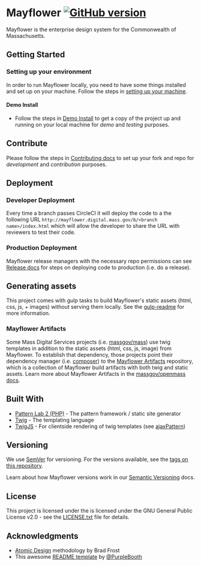 # Mayflower [![GitHub version](https://badge.fury.io/gh/massgov%2Fmayflower.svg)](https://badge.fury.io/gh/massgov%2Fmayflower)
Mayflower is the enterprise design system for the Commonwealth of Massachusetts.

## Getting Started

### Setting up your environment

In order to run Mayflower locally, you need to have some things installed and set up on your machine.  Follow the steps in [setting up your machine](docs/machine-setup.md).

#### Demo Install
- Follow the steps in [Demo Install](docs/demo-install.md) to get a copy of the project up and running on your local machine for *demo* and *testing* purposes. 

## Contribute

Please follow the steps in [Contributing docs](.github/CONTRIBUTING.md) to set up your fork and repo for *development* and *contribution* purposes.

## Deployment

### Developer Deployment

Every time a branch passes CircleCI it will deploy the code to a the following URL `http://mayflower.digital.mass.gov/b/<branch name>/index.html` which will allow the developer to share the URL with reviewers to test their code.

### Production Deployment

Mayflower release managers with the necessary repo permissions can see [Release docs](docs/release.md) for steps on deploying code to production (i.e. do a release).

## Generating assets

This project comes with gulp tasks to build Mayflower's static assets (html, css, js, + images) without serving them locally.  See the [gulp-readme](styleguide/tools/gulp/gulp-readme.md) for more information.

### Mayflower Artifacts
Some Mass Digital Services projects (i.e. [massgov/mass](https://github.com/massgov/mass)) use twig templates in addition to the static assets (html, css, js, image) from Mayflower.  To establish that dependency, those projects point their dependency manager (i.e. [composer](https://getcomposer.org/doc/00-intro.md)) to the [Mayflower Artifacts](https://github.com/massgov/mayflower-artifacts) repository, which is a collection of Mayflower build artifacts with both twig and static assets.  Learn more about Mayflower Artifacts in the [massgov/openmass docs](https://github.com/massgov/openmass/blob/master/docs/Mayflower.md#mayflower-artifacts).

## Built With

* [Pattern Lab 2 (PHP)](http://patternlab.io/docs/index.html) - The pattern framework / static site generator
* [Twig](https://twig.sensiolabs.org/) - The templating language
* [TwigJS](https://github.com/twigjs/twig.js/wiki) - For clientside rendering of twig templates (see [ajaxPattern](styleguide/source/_patterns/03-organisms/by-template/ajax-pattern.md))

## Versioning

We use [SemVer](http://semver.org/) for versioning. For the versions available, see the [tags on this repository](https://github.com/massgov/mayflower/tags).

Learn about how Mayflower versions work in our [Semantic Versioning](docs/versioning.md) docs.

## License

This project is licensed under the is licensed under the GNU General Public License v2.0 - see the [LICENSE.txt](LICENSE.txt) file for details.

## Acknowledgments

* [Atomic Design](http://atomicdesign.bradfrost.com/chapter-2/) methodology by Brad Frost
* This awesome [README template](https://gist.github.com/PurpleBooth/109311bb0361f32d87a2) by [@PurpleBooth](https://gist.github.com/PurpleBooth)